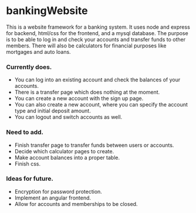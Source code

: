# bankingWebsite

This is a website framework for a banking system. It uses node and express for backend, html/css for the frontend, and a mysql database. The purpose is to be able to log in and check your accounts and transfer funds to other members. There will also be calculators for financial purposes like mortgages and auto loans.

### Currently does.
- You can log into an existing account and check the balances of your accounts. 
- There is a transfer page which does nothing at the moment.
- You can create a new account with the sign up page.
- You can also create a new account, where you can specify the account type and initial deposit amount.
- You can logout and switch accounts as well.

### Need to add.
- Finish transfer page to transfer funds between users or accounts.
- Decide which calculator pages to create.
- Make account balances into a proper table.
- Finish css.

### Ideas for future.
- Encryption for password protection.
- Implement an angular frontend.
- Allow for accounts and memberships to be closed.
